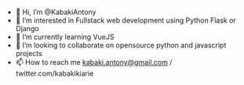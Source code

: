 - 👋 Hi, I’m @KabakiAntony
- 👀 I’m interested in Fullstack web development using Python Flask or Django 
- 🌱 I’m currently learning VueJS
- 💞️ I’m looking to collaborate on opensource python and javascript projects
- 📫 How to reach me kabaki.antony@gmail.com / twitter.com/kabakikiarie

<!---
KabakiAntony/KabakiAntony is a ✨ special ✨ repository because its `README.md` (this file) appears on your GitHub profile.
You can click the Preview link to take a look at your changes.
--->
